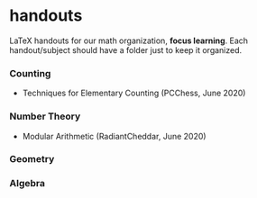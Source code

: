 # handouts
LaTeX handouts for our math organization, **focus learning**.
Each handout/subject should have a folder just to keep it organized.  

### Counting

- Techniques for Elementary Counting (PCChess, June 2020)

### Number Theory

- Modular Arithmetic (RadiantCheddar, June 2020)

### Geometry

### Algebra
